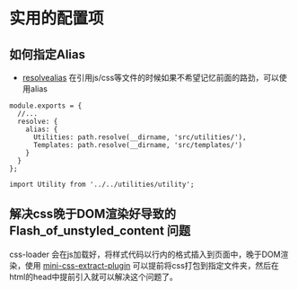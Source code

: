 

# 实用的配置项

## 如何指定Alias

- [resolvealias](https://webpack.js.org/configuration/resolve/#resolvealias) 在引用js/css等文件的时候如果不希望记忆前面的路劲，可以使用alias

```
module.exports = {
  //...
  resolve: {
    alias: {
      Utilities: path.resolve(__dirname, 'src/utilities/'),
      Templates: path.resolve(__dirname, 'src/templates/')
    }
  }
};

import Utility from '../../utilities/utility';
```

## 解决css晚于DOM渲染好导致的 Flash_of_unstyled_content 问题

css-loader 会在js加载好，将样式代码以行内的格式插入到页面中，晚于DOM渲染，使用 [mini-css-extract-plugin](https://webpack.js.org/plugins/mini-css-extract-plugin/) 可以提前将css打包到指定文件夹，然后在html的head中提前引入就可以解决这个问题了。
